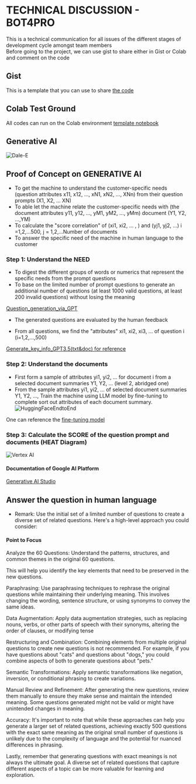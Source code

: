 # TECHNICAL DISCUSSION - BOT4PRO
This is a technical communication for all issues of the different stages of development cycle amongst team members  
Before going to the project, we can use gist to share either in Gist or Colab and comment on the code

## Gist
This is a template that you can use to share [the code](https://gist.github.com/AIBIZAPP/90126e343741c4ab4dfbc78f0494e7fc)  

## Colab Test Ground
All codes can run on the Colab environment [template notebook](https://github.com/AIBIZAPP/BOT4PRO/blob/main/Templatenotebook.ipynb)

## Generative AI
![Dale-E](https://user-images.githubusercontent.com/134267717/261605015-1cba70f5-54cc-4845-abd6-e030711ecfa9.png)

## Proof of Concept on GENERATIVE AI
* To get the machine to understand the customer-specific needs (question attributes x11, x12, ..., xN1, xN2, ..., XNn) from their question prompts (X1, X2, ... XN)
* To able let the machine relate the customer-specific needs with (the document attributes y11, y12, ..., yM1, yM2, ..., yMm) document (Y1, Y2, ...,YM)
* To calculate the "score correlation" of (xi1, xi2, ... , ) and (yj1, yj2, ...) i =1,2,...500, j = 1,2,...Number of documents
* To answer the specific need of the machine in human language to the customer 

### Step 1: Understand the NEED
* To digest the different groups of words or numerics that represent the specific needs from the prompt questions
* To base on the limited number of prompt questions to generate an additional number of questions (at least 1000 valid questions, at least 200 invalid questions) without losing the meaning

[Question_generation_via_GPT](https://github.com/AIBIZAPP/BOT4PRO/blob/main/question_generation_via_GPT.ipynb)

* The generated questions are evaluated by the human feedback

* From all questions, we find the "attributes" xi1, xi2, xi3, ... of question i (i=1,2,...,500)

[Generate_key_info_GPT3.5(txt&doc) for reference](https://github.com/AIBIZAPP/BOT4PRO/blob/main/Generate_key_info_GPT3.5(txt%26doc).ipynb)

### Step 2: Understand the documents
* First form a sample of attributes yi1, yi2, ... for document i from a selected document summaries Y1, Y2, ... (level 2, abridged one)
* From the sample attributes yi1, yi2, ... of selected document summaries Y1, Y2, ..., Train the machine using LLM model by fine-tuning to complete sort out attributes of each document summary.
![HuggingFaceEndtoEnd](https://user-images.githubusercontent.com/134267717/262072944-b244daed-23c5-4653-9dd4-9d2dd3f64004.png)

One can reference the [fine-tuning model](https://github.com/AIBIZAPP/BOT4PRO/blob/main/Fine_tune_generative_ai_model.ipynb)  

### Step 3: Calculate the SCORE of the question prompt and documents (HEAT Diagram)
![Vertex AI](https://user-images.githubusercontent.com/134267717/265273314-a76a2161-e88f-4d3b-9a5b-bf70d107c3a5.png)

#### Documentation of Google AI Platform
[Generative AI Studio](https://github.com/AIBIZAPP/BOT4PRO/blob/main/intro_generative_ai_studio.md)

## Answer the question in human language
* Remark: Use the initial set of a limited number of questions to create a diverse set of related questions. Here's a high-level approach you could consider:

####  Point to Focus
Analyze the 60 Questions: Understand the patterns, structures, and common themes in the original 60 questions. 

This will help you identify the key elements that need to be preserved in the new questions.

Paraphrasing: Use paraphrasing techniques to rephrase the original questions while maintaining their underlying meaning. This involves changing the wording, sentence structure, or using synonyms to convey the same ideas.

Data Augmentation: Apply data augmentation strategies, such as replacing nouns, verbs, or other parts of speech with their synonyms, altering the order of clauses, or modifying tense

Restructuring and Combination: Combining elements from multiple original questions to create new questions is not recommended. For example, if you have questions about "cats" and questions about "dogs," you could combine aspects of both to generate questions about "pets."

Semantic Transformations: Apply semantic transformations like negation, inversion, or conditional phrasing to create variations.

Manual Review and Refinement: After generating the new questions, review them manually to ensure they make sense and maintain the intended meaning. Some questions generated might not be valid or might have unintended changes in meaning.

Accuracy: It's important to note that while these approaches can help you generate a larger set of related questions, achieving exactly 500 questions with the exact same meaning as the original small number of questions is unlikely due to the complexity of language and the potential for nuanced differences in phrasing.

Lastly, remember that generating questions with exact meanings is not always the ultimate goal. A diverse set of related questions that capture different aspects of a topic can be more valuable for learning and exploration.
